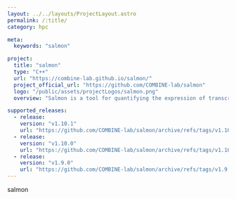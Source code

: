 ```yaml
---
layout: ../../layouts/ProjectLayout.astro
permalink: /:title/
category: hpc

meta:
  keywords: "salmon"

project:
  title: "salmon"
  type: "C++"
  url: "https://combine-lab.github.io/salmon/"
  project_official_url: "https://github.com/COMBINE-lab/salmon"
  logo: "/public/assets/projectLogos/salmon.png"
  overview: "Salmon is a tool for quantifying the expression of transcripts using RNA-seq data. Salmon uses new algorithms (specifically, coupling the concept of quasi-mapping with a two-phase inference procedure) to provide accurate expression estimates very quickly (i.e. wicked-fast) and while using little memory. Salmon performs its inference using an expressive and realistic model of RNA-seq data that takes into account experimental attributes and biases commonly observed in real RNA-seq data."

supported_releases:
  - release:
    version: "v1.10.1"
    url: "https://github.com/COMBINE-lab/salmon/archive/refs/tags/v1.10.1.tar.gz"
  - release:
    version: "v1.10.0"
    url: "https://github.com/COMBINE-lab/salmon/archive/refs/tags/v1.10.0.tar.gz"
  - release:
    version: "v1.9.0"
    url: "https://github.com/COMBINE-lab/salmon/archive/refs/tags/v1.9.0.tar.gz"
---
```


<p>salmon</p>

